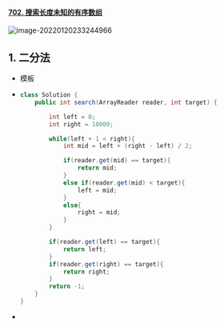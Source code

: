 #### [702. 搜索长度未知的有序数组](https://leetcode-cn.com/problems/search-in-a-sorted-array-of-unknown-size/)

![image-20220120233244966](https://raw.githubusercontent.com/TWDH/Leetcode-From-Zero/pictures/img/image-20220120233244966.png)

## 1. 二分法

- 模板

- ```java
  class Solution {
      public int search(ArrayReader reader, int target) {
  
          int left = 0;
          int right = 10000;
  
          while(left + 1 < right){
              int mid = left + (right - left) / 2;
  
              if(reader.get(mid) == target){
                  return mid;
              }
              else if(reader.get(mid) < target){
                  left = mid;
              }
              else{
                  right = mid;
              }
          }
  
          if(reader.get(left) == target){
              return left;
          }
          if(reader.get(right) == target){
              return right;
          }
          return -1;
      }
  }
  ```

- 